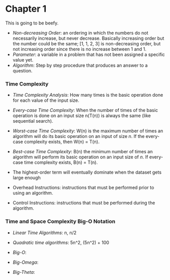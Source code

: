 # Chapter 1
This is going to be beefy.

- _Non-decreasing Order_: an ordering in which the numbers do not necessarily increase, but never decrease. Basically increasing order but the number could be the same;
\[1, 1, 2, 3\] is non-decreasing order, but not increasing order since there is no increase between 1 and 1.
- _Parameter_: a variable in a problem that has not been assigned a specific value yet.
- _Algorithm_: Step by step procedure that produces an answer to a question.

### Time Complexity
- _Time Complexity Analysis_: How many times is the basic operation done for each value of the input size.
- _Every-case Time Complexity_: When the number of times of the basic operation is done on an input size n(T(n)) is always the same (like sequential search).
- _Worst-case Time Complexity_: W(n) is the maximum number of times an algorithm will do its basic operation on an input of size _n_. If the every-case complexity exists, then W(n) = T(n).
- _Best-case Time Complexity_: B(n) the minimum number of times an algorithm will perform its basic operation on an input size of _n_. If every-case time complexity exists, B(n) = T(n).
- The highest-order term will eventually dominate when the dataset gets large enough

- Overhead Instructions: instructions that must be performed prior to using an algorithm.
- Control Instructions: instructions that must be performed during the algorithm.

###  Time and Space Complexity Big-O Notation
- _Linear Time Algorithms_: n, n/2
- _Quadratic time algorithms_: 5n^2, (5n^2) + 100

- _Big-O_: 
- _Big-Omega_:
- _Big-Theta_:
